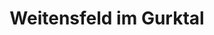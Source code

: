 ---
title: Weitensfeld im Gurktal
url: /weitensfeld-im-gurktal/
latitude: 46.85
longitude: 14.167
---